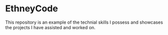 # EthneyCode
This repository is an example of the technial skills I possess and showcases the projects I have assisted and worked on. 



